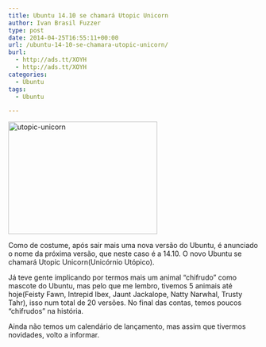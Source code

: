 ```yaml
---
title: Ubuntu 14.10 se chamará Utopic Unicorn
author: Ivan Brasil Fuzzer
type: post
date: 2014-04-25T16:55:11+00:00
url: /ubuntu-14-10-se-chamara-utopic-unicorn/
burl:
  - http://ads.tt/XOYH
  - http://ads.tt/XOYH
categories:
  - Ubuntu
tags:
  - Ubuntu

---
```

<img class="aligncenter size-medium wp-image-6614" src="http://www.ubuntero.com.br/wp-content/uploads/2014/04/utopic-unicorn-300x227.jpg" alt="utopic-unicorn" width="300" height="227" />

Como de costume, após sair mais uma nova versão do Ubuntu, é anunciado o nome da próxima versão, que neste caso é a 14.10. O novo Ubuntu se chamará Utopic Unicorn(Unicórnio Utópico).

Já teve gente implicando por termos mais um animal &#8220;chifrudo&#8221; como mascote do Ubuntu, mas pelo que me lembro, tivemos 5 animais até hoje(Feisty Fawn, Intrepid Ibex, Jaunt Jackalope, Natty Narwhal, Trusty Tahr), isso num total de 20 versões. No final das contas, temos poucos &#8220;chifrudos&#8221; na história.

Ainda não temos um calendário de lançamento, mas assim que tivermos novidades, volto a informar.